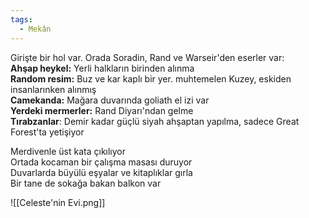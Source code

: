 ```yaml
---  
tags:
  - Mekân  
---  
```

  
Girişte bir hol var. Orada Soradin, Rand ve Warseir'den eserler var:  
	**Ahşap heykel:** Yerli halkların birinden alınma  
	**Random resim:** Buz ve kar kaplı bir yer. muhtemelen Kuzey, eskiden insanlarınken alınmış  
	**Camekanda:** Mağara duvarında goliath el izi var  
	**Yerdeki mermerler:** Rand Diyarı'ndan gelme  
	**Tırabzanlar**: Demir kadar güçlü siyah ahşaptan yapılma, sadece Great Forest'ta yetişiyor  
  
Merdivenle üst kata çıkılıyor  
	Ortada kocaman bir çalışma masası duruyor  
	Duvarlarda büyülü eşyalar ve kitaplıklar gırla  
	Bir tane de sokağa bakan balkon var  
  
![[Celeste'nin Evi.png]]